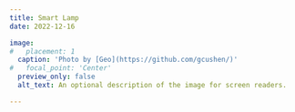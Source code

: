 ```yaml
---
title: Smart Lamp
date: 2022-12-16

image:
#   placement: 1
  caption: 'Photo by [Geo](https://github.com/gcushen/)'
#   focal_point: 'Center'
  preview_only: false
  alt_text: An optional description of the image for screen readers.

---
```



<!--more-->
